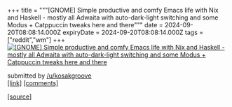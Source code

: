 +++
title = """[GNOME] Simple productive and comfy Emacs life with Nix and Haskell - mostly all Adwaita with auto-dark-light switching and some Modus + Catppuccin tweaks here and there"""
date = 2024-09-20T08:08:14.000Z
expiryDate = 2024-09-20T08:08:14.000Z
tags = ["reddit","wm"]
+++
[![[GNOME] Simple productive and comfy Emacs life with Nix and Haskell - mostly all Adwaita with auto-dark-light switching and some Modus + Catppuccin tweaks here and there](https://preview.redd.it/7f6sjizf9xpd1.png?width=640&crop=smart&auto=webp&s=a398e73d74e140c366b5993e2fc8b554e989af69 "[GNOME] Simple productive and comfy Emacs life with Nix and Haskell - mostly all Adwaita with auto-dark-light switching and some Modus + Catppuccin tweaks here and there")](https://www.reddit.com/r/unixporn/comments/1fl6wm6/gnome_simple_productive_and_comfy_emacs_life_with/)

submitted by [/u/kosakgroove](https://www.reddit.com/user/kosakgroove)  
[\[link\]](https://i.redd.it/7f6sjizf9xpd1.png) [\[comments\]](https://www.reddit.com/r/unixporn/comments/1fl6wm6/gnome_simple_productive_and_comfy_emacs_life_with/)

[[source]](https://www.reddit.com/r/unixporn/comments/1fl6wm6/gnome_simple_productive_and_comfy_emacs_life_with/)
